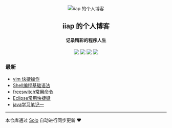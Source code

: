 <p align="center"><img alt="iiap 的个人博客" src="https://static.b3log.org/images/brand/solo-32.png"></p><h2 align="center">
iiap 的个人博客
</h2>

<h4 align="center">记录精彩的程序人生</h4>
<p align="center"><a title="iiap 的个人博客" target="_blank" href="https://github.com/iiap/solo-blog"><img src="https://img.shields.io/github/last-commit/iiap/solo-blog.svg?style=flat-square&color=FF9900"></a>
<a title="GitHub repo size in bytes" target="_blank" href="https://github.com/iiap/solo-blog"><img src="https://img.shields.io/github/repo-size/iiap/solo-blog.svg?style=flat-square"></a>
<a title="Solo Version" target="_blank" href="https://github.com/b3log/solo/releases"><img src="https://img.shields.io/badge/solo-3.6.4-f1e05a.svg?style=flat-square&color=blueviolet"></a>
<a title="Hits" target="_blank" href="https://github.com/b3log/hits"><img src="https://hits.b3log.org/iiap/solo-blog.svg"></a></p>

### 最新

* [vim 快捷操作](http://lizilake.com/articles/2019/09/14/1568397706194.html)
* [Shell编程基础语法](http://lizilake.com/articles/2019/09/14/1568397655319.html)
* [freeswitch常用命令](http://lizilake.com/articles/2019/09/14/1568397601584.html)
* [Eclipse常用快捷键](http://lizilake.com/articles/2019/09/14/1568397548409.html)
* [java学习笔记一](http://lizilake.com/articles/2019/09/14/1568397485304.html)



---

本仓库通过 [Solo](https://github.com/b3log/solo) 自动进行同步更新 ❤️ 